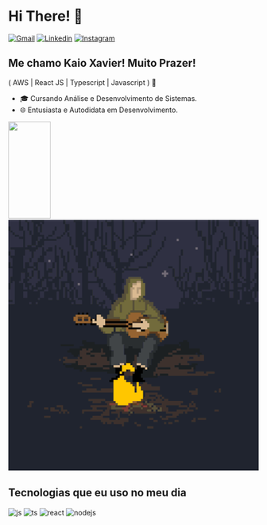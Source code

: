 <h1>Hi There! 👋</h1>

[![Gmail](https://img.shields.io/badge/dm.xavierkaio@gmail.com-D14836?style=for-the-badge&logo=&logoColor=white)](mailto:dm.xavierkaio@gmail.com)
[![Linkedin](https://img.shields.io/badge/LinkedIn-0077B5?style=for-the-badge&logo=linkedin&logoColor=white)]()
[![Instagram](https://img.shields.io/badge/Instagram-E4405F?style=for-the-badge&logo=instagram&logoColor=white)](https://instagram.com/kaioxavierz)


## Me chamo Kaio Xavier! Muito Prazer!
( AWS | React JS | Typescript | Javascript ) 🚀
- 🎓 Cursando Análise e Desenvolvimento de Sistemas.
- 🌐 Entusiasta e Autodidata em Desenvolvimento.

<div align="left" display="flex">
   <img width="41%" height="195px" src="https://github-readme-stats.vercel.app/api/top-langs/?username=kaioxavierz&layout=compact&hide_border=true&title_color=8f00ff&text_color=ffffff&bg_color=0d1117" />
   <img src="./gifs/_.gif">
</div>

## Tecnologias que eu uso no meu dia

<div style="display: inline_block">
  <img align="center" alt="js" src="https://img.shields.io/badge/JavaScript-F7DF1E?style=for-the-badge&logo=javascript&logoColor=black" />
  <img align="center" alt="ts" src="https://img.shields.io/badge/TypeScript-007ACC?style=for-the-badge&logo=typescript&logoColor=white" />
  <img align="center" alt="react" src="https://img.shields.io/badge/React-20232A?style=for-the-badge&logo=react&logoColor=61DAFB" />
  <img align="center" alt="nodejs" src="https://img.shields.io/badge/Node.js-43853D?style=for-the-badge&logo=node.js&logoColor=white" />
</div><br/>
